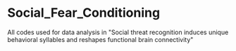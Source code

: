 # Social_Fear_Conditioning
All codes used for data analysis in "Social threat recognition induces unique behavioral syllables and reshapes functional brain connectivity" 
